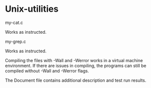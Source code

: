 # Unix-utilities
my-cat.c

Works as instructed.

my-grep.c

Works as instructed.

Compiling the files with -Wall and -Werror works in a virtual machine environment. If there are issues in compiling, the programs can still be compiled without -Wall and -Werror flags.

The Document file contains additional description and test run results.
